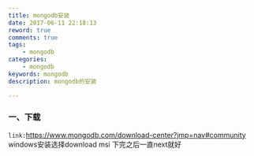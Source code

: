 ```yaml
---
title: mongodb安装
date: 2017-06-11 22:18:13
reword: true
comments: true
tags:
	- mongodb
categories:
	- mongodb
keywords: mongodb
description: mongodb的安装

---
```

### 一、下载
`link:`https://www.mongodb.com/download-center?jmp=nav#community
windows安装选择download msi
下完之后一直next就好